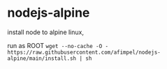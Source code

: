 # nodejs-alpine
install node to alpine linux,

run as ROOT
``` wget --no-cache -O - https://raw.githubusercontent.com/afimpel/nodejs-alpine/main/install.sh | sh ``` 
